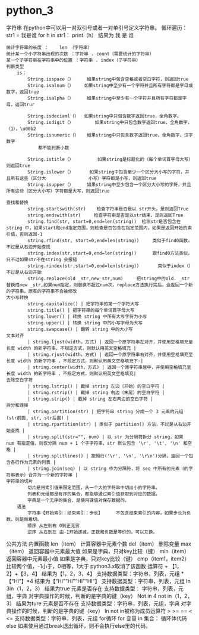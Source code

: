 # python_3
字符串
	在python中可以用一对双引号或者一对单引号定义字符串。
	循环遍历：
		str1 = 我是谁
		for h in str1：
			print（h）
		结果为 我
			   是
			   谁
	
	统计字符串的长度 ：    len （字符串）
	统计某一个小字符串出现的次数 ：字符串 . count（需要统计的字符串）
	某一个子字符串在字符串中的位置 ：字符串 . index（子字符串）
	判断类型
		is：
			String.isspace（）     如果string中包含空格或者空白字符，则返回true
			String.isalnum（）    如果string中至少有一个字符并且所有字符都是字母或数字，返回true
			String.isalpha（）     如果string中至少有一个字符并且所有字符都是字母，返回trur
			
			String.isdeciaml（）  如果string中只包含数字返回true，全角数字。
			String.isdigit（）        如果string中只包含数字返回true，全角数字，（1），\u00b2
			String.isnumeric（）   如果string中只包含数字返回true，全角数字，汉字数字
				都不能判断小数
				
			String.istitle（）         如果string是标题化的（每个单词首字母大写）则返回true
			String.islower（）      如果string中包含至少一个区分大小写的字符，并且所有这些（区分大                小写）字符都是小写，则返回true
			String.isupper（）     如果string中至少包含一个区分大小写的字符，并且所有这些（区分大小写）字符都是大写，则返回true
			
	查找和替换
			string.startswith(str)    检查字符串是否是以 str开头，是则返回True
			string.endswith(str)     检查字符串是否是以str结束，是则返回True
			string.find(str, start=0,end=len(string))  检测str是否包含在string 中，如果start和end指定范围，则检查是否包含在指定范围内，如果是返回开始的索引值，否则返回-1
			string.rfind(str, start=0,end=len(string))     类似于find0函数，不过是从右边开始查找
			string.index(str,start=0,end=len(string))      跟find0方法类似，只不过如果str不在string 会报错
			string.rindex(str,start=0,end=len(string))       类似于index（） 不过是从右边开始
			string.replace(old _str,new_str,num)     把string中的old. _str替换成new _str,如果num指定，则替换不超过num次，replace方法执行完后，会返回一个新的字符串，原有的字符串不会被修改
	大小写转换
			string.capitalize() | 把字符串的第一个字符大写 
			string.title() | 把字符串的每个单词首字母大写 
			string.lower() | 转换 string 中所有大写字符为小写 
			string.upper() | 转换 string 中的小写字母为大写 
			string.swapcase() | 翻转 string 中的大小写 
	文本对齐
			| string.ljust(width，方式) | 返回一个原字符串左对齐，并使用空格填充至长度 width 的新字符串，不规定方式，则默认用英文空格填充 |
			| string.rjust(width，方式) | 返回一个原字符串右对齐，并使用空格填充至长度 width 的新字符串 ，不规定方式，则默认用英文空格填充下·|
			| string.center(width，方式) | 返回一个原字符串居中，并使用空格填充至长度 width 的新字符串 ，不规定方式，则默认用英文空格填充|
	去除空白字符
			| string.lstrip() | 截掉 string 左边（开始）的空白字符 |
			| string.rstrip() | 截掉 string 右边（末尾）的空白字符 |
			| string.strip() | 截掉 string 左右两边的空白字符 |
	拆分和连接
			| string.partition(str) | 把字符串 string 分成一个 3 元素的元组 (str前面, str, str后面) |
			| string.rpartition(str) | 类似于 partition() 方法，不过是从右边开始查找 |
			| string.split(str="", num) | 以 str 为分隔符拆分 string，如果 num 有指定值，则仅分隔 num + 1 个子字符串，str 默认包含 '\r', '\t', '\n' 和空格 |
			| string.splitlines() | 按照行('\r', '\n', '\r\n')分隔，返回一个包含各行作为元素的列表 |
			| string.join(seq) | 以 string 作为分隔符，将 seq 中所有的元素（的字符串表示）合并为一个新的字符串 |
	字符串的切片
			切片是用索引值来限定范围，从一个大的字符串中切出小的字符串。
			列表和元组都是有序的集合，都能够通过索引值获取到对应的数据。
			字典是一个无序的集合，是使用键值对保存数据的。
		语法
			字符串【开始索引：结束索引：步长】     不包含结束索引的内容，如果步长为负数，则是倒着切。
			顺序 从左到右 0到正无穷
			逆序 从右到左 由-1开始递减，正数和负数是等价的，可以互换。
		
公共方法
	内置函数
		len（item）     计算容器中元素个数
		del（item）     删除变量
		max（item）   返回容器中元素最大值     如果是字典，只对key比较（键）
		min（item）   返回容器中元素最小值      如果是字典，只对key比较（键）
		cmp（item1，item2）  比较两个值，-1小于，0相等，1大于   python3.x取消了该函数
	运算符
		+   【1，2】+【3，4】  结果为【1，2，3，4】  支持数据类型：字符串，列表，元组
		*  【“HI”】*4         结果为【“HI”“HI”“HI”“HI”】   支持数据类型：字符串，列表，元组
		In    3in（1，2，3）  结果为true    元素是否存在  支持数据类型： 字符串，列表，元组，字典
			对字典操作的时候，判断的是字典的键（key）
		Not in   4 not in（1，2，3） 结果为ture   元素是否不存在  支持数据类型：字符串，列表，元组，字典
			对字典操作的时候，判断的是字典的键（key）
			In      not in被称为成员运算符
		>  >=    ==    <   <=          支持数据类型：字符串，列表，元组
for循环
	for 变量 in 集合：
		循环体代码
	else
		如果使用通过break退出循环，则不会执行else里的代码。
	
